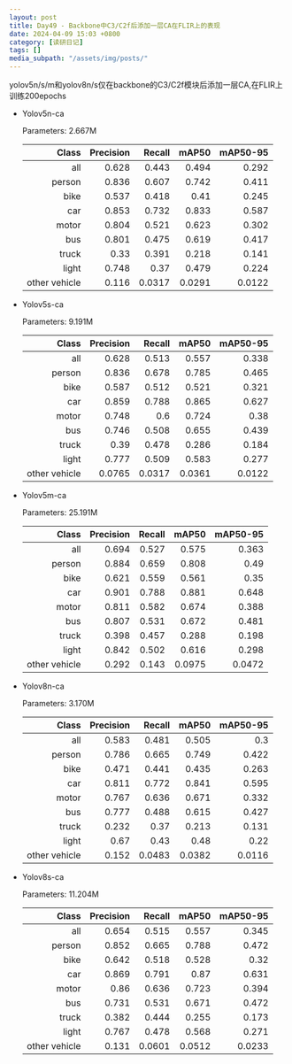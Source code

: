 ```yaml
---
layout: post
title: Day49 - Backbone中C3/C2f后添加一层CA在FLIR上的表现
date: 2024-04-09 15:03 +0800
category: [读研日记]
tags: []
media_subpath: "/assets/img/posts/"
---
```


yolov5n/s/m和yolov8n/s仅在backbone的C3/C2f模块后添加一层CA,在FLIR上训练200epochs

- Yolov5n-ca

    Parameters: 2.667M

    |                Class| Precision|    Recall|     mAP50|  mAP50-95|
    |                 ---:|      ---:|      ---:|      ---:|      ---:|
    |                  all|     0.628|     0.443|     0.494|     0.292|
    |               person|     0.836|     0.607|     0.742|     0.411|
    |                 bike|     0.537|     0.418|      0.41|     0.245|
    |                  car|     0.853|     0.732|     0.833|     0.587|
    |                motor|     0.804|     0.521|     0.623|     0.302|
    |                  bus|     0.801|     0.475|     0.619|     0.417|
    |                truck|      0.33|     0.391|     0.218|     0.141|
    |                light|     0.748|      0.37|     0.479|     0.224|
    |        other vehicle|     0.116|    0.0317|    0.0291|    0.0122|

- Yolov5s-ca

    Parameters: 9.191M

    |                Class| Precision|    Recall|     mAP50|  mAP50-95|
    |                 ---:|      ---:|      ---:|      ---:|      ---:|
    |                  all|     0.628|     0.513|     0.557|     0.338|
    |               person|     0.836|     0.678|     0.785|     0.465|
    |                 bike|     0.587|     0.512|     0.521|     0.321|
    |                  car|     0.859|     0.788|     0.865|     0.627|
    |                motor|     0.748|       0.6|     0.724|      0.38|
    |                  bus|     0.746|     0.508|     0.655|     0.439|
    |                truck|      0.39|     0.478|     0.286|     0.184|
    |                light|     0.777|     0.509|     0.583|     0.277|
    |        other vehicle|    0.0765|    0.0317|    0.0361|    0.0122|

- Yolov5m-ca

    Parameters: 25.191M

    |                Class| Precision|    Recall|     mAP50|  mAP50-95|
    |                 ---:|      ---:|      ---:|      ---:|      ---:|
    |                  all|     0.694|     0.527|     0.575|     0.363|
    |               person|     0.884|     0.659|     0.808|      0.49|
    |                 bike|     0.621|     0.559|     0.561|      0.35|
    |                  car|     0.901|     0.788|     0.881|     0.648|
    |                motor|     0.811|     0.582|     0.674|     0.388|
    |                  bus|     0.807|     0.531|     0.672|     0.481|
    |                truck|     0.398|     0.457|     0.288|     0.198|
    |                light|     0.842|     0.502|     0.616|     0.298|
    |        other vehicle|     0.292|     0.143|    0.0975|    0.0472|

- Yolov8n-ca

    Parameters: 3.170M

    |                Class| Precision|    Recall|     mAP50|  mAP50-95|
    |                 ---:|      ---:|      ---:|      ---:|      ---:|
    |                  all|     0.583|     0.481|     0.505|       0.3|
    |               person|     0.786|     0.665|     0.749|     0.422|
    |                 bike|     0.471|     0.441|     0.435|     0.263|
    |                  car|     0.811|     0.772|     0.841|     0.595|
    |                motor|     0.767|     0.636|     0.671|     0.332|
    |                  bus|     0.777|     0.488|     0.615|     0.427|
    |                truck|     0.232|      0.37|     0.213|     0.131|
    |                light|      0.67|      0.43|      0.48|      0.22|
    |        other vehicle|     0.152|    0.0483|    0.0382|    0.0116|

- Yolov8s-ca

    Parameters: 11.204M

    |                Class| Precision|    Recall|     mAP50|  mAP50-95|
    |                 ---:|      ---:|      ---:|      ---:|      ---:|
    |                  all|     0.654|     0.515|     0.557|     0.345|
    |               person|     0.852|     0.665|     0.788|     0.472|
    |                 bike|     0.642|     0.518|     0.528|      0.32|
    |                  car|     0.869|     0.791|      0.87|     0.631|
    |                motor|      0.86|     0.636|     0.723|     0.394|
    |                  bus|     0.731|     0.531|     0.671|     0.472|
    |                truck|     0.382|     0.444|     0.255|     0.173|
    |                light|     0.767|     0.478|     0.568|     0.271|
    |        other vehicle|     0.131|    0.0601|    0.0512|    0.0233|
